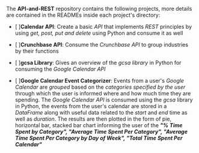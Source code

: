 The **API-and-REST** repository contains the following projects, more details are contained in the READMEs inside each project's directory:

- [ ]**Calendar API**: Create a basic *API* that implements *REST* principles by using *get, post, put and delete* using Python and consume it as well

- [ ]**Crunchbase API**: Consume the *Crunchbase API* to group industries by their functions

- [ ]**gcsa Library**: Gives an overview of the *gcsa library* in Python for consuming the *Google Calendar API*

- [ ]**Google Calendar Event Categorizer**: Events from a user's *Google Calendar* are *grouped* based on the *categories specified by the user* through which the user is informed where and how much time they are spending. The *Google Calendar API* is consumed using the *gcsa* library in Python, the events from the user's calendar are stored in a *DataFrame* along with useful data related to the *start* and *end* time as well as *duration*. The results are then plotted in the form of pie, horizontal bar, stacked bar chart informing the user of the ***"% Time Spent by Category", "Average Time Spent Per Category", "Average Time Spent Per Category by Day of Week", "Total Time Spent Per Calendar"***

